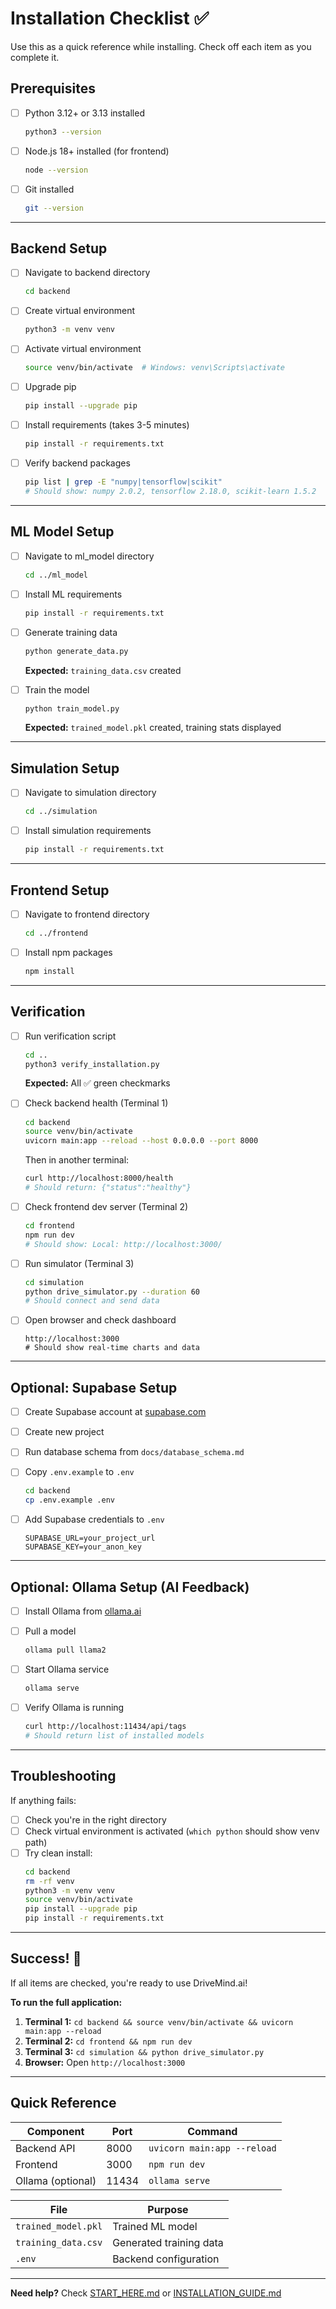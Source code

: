 # Installation Checklist ✅

Use this as a quick reference while installing. Check off each item as you complete it.

## Prerequisites

- [ ] Python 3.12+ or 3.13 installed
  ```bash
  python3 --version
  ```

- [ ] Node.js 18+ installed (for frontend)
  ```bash
  node --version
  ```

- [ ] Git installed
  ```bash
  git --version
  ```

---

## Backend Setup

- [ ] Navigate to backend directory
  ```bash
  cd backend
  ```

- [ ] Create virtual environment
  ```bash
  python3 -m venv venv
  ```

- [ ] Activate virtual environment
  ```bash
  source venv/bin/activate  # Windows: venv\Scripts\activate
  ```

- [ ] Upgrade pip
  ```bash
  pip install --upgrade pip
  ```

- [ ] Install requirements (takes 3-5 minutes)
  ```bash
  pip install -r requirements.txt
  ```

- [ ] Verify backend packages
  ```bash
  pip list | grep -E "numpy|tensorflow|scikit"
  # Should show: numpy 2.0.2, tensorflow 2.18.0, scikit-learn 1.5.2
  ```

---

## ML Model Setup

- [ ] Navigate to ml_model directory
  ```bash
  cd ../ml_model
  ```

- [ ] Install ML requirements
  ```bash
  pip install -r requirements.txt
  ```

- [ ] Generate training data
  ```bash
  python generate_data.py
  ```
  **Expected:** `training_data.csv` created

- [ ] Train the model
  ```bash
  python train_model.py
  ```
  **Expected:** `trained_model.pkl` created, training stats displayed

---

## Simulation Setup

- [ ] Navigate to simulation directory
  ```bash
  cd ../simulation
  ```

- [ ] Install simulation requirements
  ```bash
  pip install -r requirements.txt
  ```

---

## Frontend Setup

- [ ] Navigate to frontend directory
  ```bash
  cd ../frontend
  ```

- [ ] Install npm packages
  ```bash
  npm install
  ```

---

## Verification

- [ ] Run verification script
  ```bash
  cd ..
  python3 verify_installation.py
  ```
  **Expected:** All ✅ green checkmarks

- [ ] Check backend health (Terminal 1)
  ```bash
  cd backend
  source venv/bin/activate
  uvicorn main:app --reload --host 0.0.0.0 --port 8000
  ```
  Then in another terminal:
  ```bash
  curl http://localhost:8000/health
  # Should return: {"status":"healthy"}
  ```

- [ ] Check frontend dev server (Terminal 2)
  ```bash
  cd frontend
  npm run dev
  # Should show: Local: http://localhost:3000/
  ```

- [ ] Run simulator (Terminal 3)
  ```bash
  cd simulation
  python drive_simulator.py --duration 60
  # Should connect and send data
  ```

- [ ] Open browser and check dashboard
  ```
  http://localhost:3000
  # Should show real-time charts and data
  ```

---

## Optional: Supabase Setup

- [ ] Create Supabase account at [supabase.com](https://supabase.com)

- [ ] Create new project

- [ ] Run database schema from `docs/database_schema.md`

- [ ] Copy `.env.example` to `.env`
  ```bash
  cd backend
  cp .env.example .env
  ```

- [ ] Add Supabase credentials to `.env`
  ```
  SUPABASE_URL=your_project_url
  SUPABASE_KEY=your_anon_key
  ```

---

## Optional: Ollama Setup (AI Feedback)

- [ ] Install Ollama from [ollama.ai](https://ollama.ai)

- [ ] Pull a model
  ```bash
  ollama pull llama2
  ```

- [ ] Start Ollama service
  ```bash
  ollama serve
  ```

- [ ] Verify Ollama is running
  ```bash
  curl http://localhost:11434/api/tags
  # Should return list of installed models
  ```

---

## Troubleshooting

If anything fails:

- [ ] Check you're in the right directory
- [ ] Check virtual environment is activated (`which python` should show venv path)
- [ ] Try clean install:
  ```bash
  cd backend
  rm -rf venv
  python3 -m venv venv
  source venv/bin/activate
  pip install --upgrade pip
  pip install -r requirements.txt
  ```

---

## Success! 🎉

If all items are checked, you're ready to use DriveMind.ai!

**To run the full application:**

1. **Terminal 1:** `cd backend && source venv/bin/activate && uvicorn main:app --reload`
2. **Terminal 2:** `cd frontend && npm run dev`
3. **Terminal 3:** `cd simulation && python drive_simulator.py`
4. **Browser:** Open `http://localhost:3000`

---

## Quick Reference

| Component | Port | Command |
|-----------|------|---------|
| Backend API | 8000 | `uvicorn main:app --reload` |
| Frontend | 3000 | `npm run dev` |
| Ollama (optional) | 11434 | `ollama serve` |

| File | Purpose |
|------|---------|
| `trained_model.pkl` | Trained ML model |
| `training_data.csv` | Generated training data |
| `.env` | Backend configuration |

---

**Need help?** Check [START_HERE.md](START_HERE.md) or [INSTALLATION_GUIDE.md](INSTALLATION_GUIDE.md)
